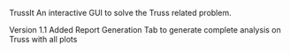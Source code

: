 TrussIt
An interactive GUI to solve the Truss related problem.

Version 1.1
Added Report Generation Tab to generate complete analysis on Truss with all plots